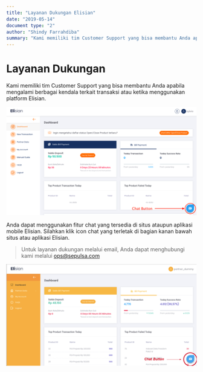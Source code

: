 ```yaml
---
title: "Layanan Dukungan Elisian"
date: "2019-05-14"
document type: "2" 
author: "Shindy Farrahdiba"
summary: "Kami memiliki tim Customer Support yang bisa membantu Anda apabila mengalami berbagai kendala terkait transaksi atau ketika menggunakan platform Elisian"
---
```


# **Layanan Dukungan**

Kami memiliki tim Customer Support yang bisa membantu Anda apabila mengalami berbagai kendala terkait transaksi atau ketika menggunakan platform Elisian. 

![Menu Chat Button](./image-user-manual/elisian-chat-button.png)

Anda dapat menggunakan fitur chat yang tersedia di situs ataupun aplikasi mobile Elisian. Silahkan klik icon chat yang terletak di bagian kanan bawah situs atau aplikasi Elisian.

> Untuk layanan dukungan melalui email, Anda dapat menghubungi kami melalui ops@sepulsa.com

![Detail Chat Button](./image-user-manual/elisian-chat-button2.png)